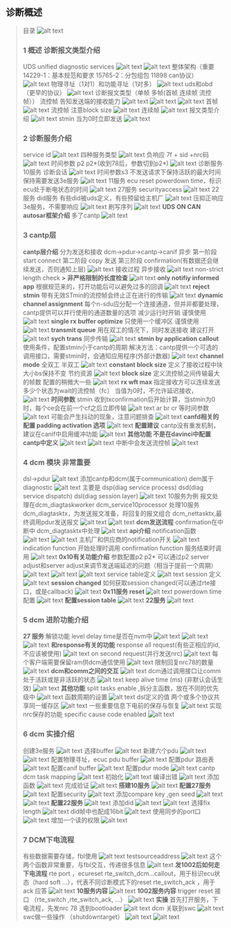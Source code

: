 ## 诊断概述
> 目录
> ![alt text](image.png)
> ### 1 概述 诊断报文类型介绍
> UDS unified diagnostic services
> ![alt text](image-1.png)
> ![alt text](image-2.png)
> 整体架构（重要14229-1：基本规范和要求 15765-2：分包组包 11898 can协议）
> ![alt text](image-3.png)
> 物理寻址（1对1）和功能寻址（1对多）
> ![alt text](image-4.png)
> uds和obd（更早的协议）
> ![alt text](image-5.png)
> 诊断报文类型（单帧 多帧(首帧 连续帧 流控帧））
> 流控帧 告知发送端的接收能力
> ![alt text](image-6.png)
> ![alt text](image-7.png)
> ![alt text](image-8.png)
> 首帧
> ![alt text](image-9.png)
> 流控帧 注意block size
> ![alt text](image-10.png)
> 连续帧
> ![alt text](image-11.png)
> 报文类型介绍
> ![alt text](image-12.png)
> stmin 当为0时立即发送
> ![alt text](image-13.png)
> ### 2 诊断服务介绍
> service id
> ![alt text](image-14.png)
> 四种服务类型
> ![alt text](image-15.png)
> 负响应 7f + sid +nrc码
> ![alt text](image-16.png)
> 时间参数 p2 p2*(收到78后，参数切到p2*)
> ![alt text](image-17.png)
> 诊断服务 10服务 诊断会话
> ![alt text](image-18.png)
> 时间参数s3 不发送请求下保持活跃的最大时间
> 保持需要发送3e服务
> ![alt text](image-19.png)
> 11服务 ecu reset
> powerdown time，标识ecu处于断电状态的时间
> ![alt text](image-20.png)
> 27服务 securityaccess
> ![alt text](image-21.png)
> 22服务 did服务
> 有些did被uds定义，有些预留给主机厂
> ![alt text](image-22.png)
> 压抑正响应
> 3e服务，不需要响应
> ![alt text](image-23.png)
> 刷写序列
> ![alt text](image-24.png)
> **UDS ON CAN  autosar框架介绍**
> 多了cantp
> ![alt text](image-25.png)
> ### 3 cantp层
> **cantp层介绍**
> 分为发送和接收 dcm->pdur->cantp->canif 异步
> 第一阶段 start connect
> 第二阶段 copy 发送
> 第三阶段 confirmation(有数据还会继续发送，否则通知上层)
> ![alt text](image-26.png)
> 接收过程 异步接收
> ![alt text](image-27.png)
> non-strict length check
**> 非严格限制的长度检查**
> ![alt text](image-28.png)
> **only notifiy informed app**
> 根据规范来的，打开功能后可以避免过多的回调
> ![alt text](image-29.png)
> **reject stmin**
> 带有无效STmin的流控帧会终止正在进行的传输
> ![alt text](image-30.png)
> **dynamic channel assignment**
> 每个n-sdu应分配一个连接通道，但并非都要处理，cantp提供可以并行使用的通道数量的选项
> 减少运行时开销
> 谨慎使用
> ![alt text](image-31.png)
> **single rx buffer optimize**
> 只使用一个缓冲区 谨慎使用
> ![alt text](image-32.png)
> **transmit queue**
> 用在双工的情况下，同时发送接收
> 建议打开
> ![alt text](image-33.png)
> **sych trans**
> 同步传输
> ![alt text](image-34.png)
> **stmin by application callout**
> 使用条件，配置stmin小于cantp的周期
> 解决方法：cantp提供一个可选的调用接口，需要stmin时，会通知应用程序(外部计数器)
> ![alt text](image-35.png)
> **channel mode**
> 全双工 半双工
> ![alt text](image-36.png)
> **constant block size**
> 定义了接收过程中块大小bs保持不变
> 节约资源
> ![alt text](image-37.png)
> **block size**
> 定义流控帧之间传输最大的帧数
> 配置的稍微大一些
> ![alt text](image-38.png)
> **rx wft max**
> 指定接收方可以连续发送多少个状态为wait的流控帧（fc）
> 当值为0时，不允许延迟接收，
> ![alt text](image-39.png)
> **时间参数**
> stmin 收到txconfirmation后开始计算，当stmin为0时，每个ce会在前一个cf之后立即传输
> ![alt text](image-40.png)
> ar br cr 等时间参数
> ![alt text](image-41.png)
> 可能会产生抖动的现象，注意问题排查
> ![alt text](image-42.png)
> **canfd相关的配置 padding activation 选项**
> ![alt text](image-43.png)
> **配置建议**
> cantp没有重发机制，建议在canif中启用缓冲功能
> ![alt text](image-44.png)
> **其他功能 不是在davinci中配置 cantp中定义**
> ![alt text](image-47.png)
> ![alt text](image-45.png)
> 中断中会发送流控帧
> ![alt text](image-46.png)
> ### 4 dcm 模块 非常重要
> dsl->pdur
> ![alt text](image-48.png)
> 添加cantp和dcm(属于communication) dem属于diagnostic
> ![alt text](image-49.png)
> 主要是 dsp(diag service process) dsd(diag service dispatch) dsl(diag session layer)
> ![alt text](image-50.png)
> 10服务为例
> 报文处理在dcm_diagtaskworker
> dcm_service10processor 处理10服务
> dcm_diagtasktx，为发送报文准备，将回复的报文组合
> dcm_nettasktx,最终调用pdur发送报文
> ![alt text](image-51.png)
> ![alt text](image-52.png)
> **dcm发送流程**
> confirmation在中断中
> dcm_diagtasktx中处理
> ![alt text](image-53.png)
> **api介绍**
> notification函数
> ![alt text](image-54.png)
> ![alt text](image-55.png)
> 主机厂和供应商的notification开关
> ![alt text](image-56.png)
> indication function 开始处理时调用
> confirmation function 服务结束时调用
> ![alt text](image-57.png)
> **0x10有关功能介绍**
> 参数配置p2 p2*
> 可以通过p2 server adjust和server adjust来调节发送端延迟的问题（相当于提前一个周期）
> ![alt text](image-58.png)
> ![alt text](image-59.png)
> ![alt text](image-62.png)
> service table定义
> ![alt text](image-60.png)
> session 定义 
> ![alt text](image-61.png)
> **session changed**
> 如何获取session changed(可以通过rte接口，或是callback)
> ![alt text](image-63.png)
> **0x11服务 reset**
> ![alt text](image-64.png)
> powerdown time 配置
> ![alt text](image-66.png)
> **配置session table**
> ![alt text](image-65.png)
> **22服务**
> ![alt text](image-67.png)
> ### 5 dcm 进阶功能介绍
> **27 服务**
> 解锁功能 level delay time是否在nvm中
> ![alt text](image-68.png)
> ![alt text](image-69.png)
> ![alt text](image-70.png)
> **和response有关的功能**
> response all request(有些正相应的id,不应该被使用)
> ![alt text](image-71.png)
> on second request(并行发送nrc)
> ![alt text](image-72.png)
> 每个客户端需要保留ram供dcm通信使用
> ![alt text](image-73.png)
> 限制回复nrc78的数量
> ![alt text](image-74.png)
> **dcm和comm之间的交互**
> ![alt text](image-75.png)
> dcm通过调用接口让comm处于活跃或是非活跃的状态
> ![alt text](image-76.png)
> keep alive time (ms) (非默认会话生效)
> ![alt text](image-77.png)
> **其他功能**
> split tasks enable ,拆分主函数，放在不同的优先级中
> ![alt text](image-78.png)
> 函数周期的设置
> ![alt text](image-79.png)
> dsl定义的值
> 两个或多个协议共享同一缓存区
> ![alt text](image-80.png)
> 一些重要信息下电前的保存与恢复
> ![alt text](image-81.png)
> 实现nrc保存的功能
> specific cause code enabled
> ![alt text](image-82.png)
> ### 6 dcm 实操介绍
> 创建3e服务
> ![alt text](image-83.png)
> 选择buffer
> ![alt text](image-84.png)
> 新建六个pdu
> ![alt text](image-85.png)
> ![alt text](image-86.png)
> 配置物理寻址，ecuc pdu buffer
> ![alt text](image-87.png)
> 配置pdur 路由表
> ![alt text](image-88.png)
> 配置canif buffer
> ![alt text](image-89.png)
> 配置pdur mode
> ![alt text](image-90.png)
> cantp dcm task mapping 
> ![alt text](image-91.png)
> 初始化
> ![alt text](image-92.png)
> 编译出错
> ![alt text](image-97.png)
> 添加函数
> ![alt text](image-111.png)
> 完成验证
> ![alt text](image-110.png)
> **搭建10服务**
> ![alt text](image-94.png)
> **配置27服务**
> ![alt text](image-93.png)
> 配置security 
> ![alt text](image-95.png)
> 添加compare key ,gen seed
> ![alt text](image-96.png)
> ![alt text](image-98.png)
> **配置22服务**
> ![alt text](image-99.png)
> 添加did
> ![alt text](image-101.png)
> ![alt text](image-100.png)
> 选择fix length
> ![alt text](image-102.png)
> did帧中也配成16bit
> ![alt text](image-103.png)
> 使用同步的port口
> ![alt text](image-105.png)
> 增加一个读的权限
> ![alt text](image-106.png)
> ### 7 **DCM下电流程**
> 有些数据需要存储，fbl使用
> ![alt text](image-107.png)
> testsourceaddress
> ![alt text](image-108.png)
> 这个两个函数非常重要，与fbl交互，传递很多信息
> ![alt text](image-109.png)
> **发1002后如何走下电流程**
> rte port ，ecureset
> rte_switch_dcm...callout，用于标识ecu状态（hard soft ...），代表不同诊断模式下的reset
> rte_switch_ack ，用于ack 应答
> ![alt text](image-112.png)
> **10服务内容**
> ![alt text](image-113.png)
> **1002服务内容**
> trigger reset 接口 （rte_switch ,rte_switch_ack, ...）
> ![alt text](image-114.png)
> **实操**
> 首先打开服务，下电流程，先发nrc 78 
> 选到bootloader
> ![alt text](image-115.png)
> dcm 关联到swc
> ![alt text](image-116.png)
> swc做一些操作 （shutdowntarget）
> ![alt text](image-117.png)
> ![alt text](image-118.png)